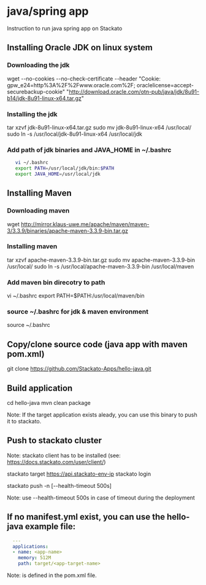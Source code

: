 # java/spring app
Instruction to run java spring app on Stackato


## Installing Oracle JDK on linux system

### Downloading the jdk

  wget --no-cookies --no-check-certificate --header "Cookie: gpw_e24=http%3A%2F%2Fwww.oracle.com%2F; oraclelicense=accept-securebackup-cookie" "http://download.oracle.com/otn-pub/java/jdk/8u91-b14/jdk-8u91-linux-x64.tar.gz"

### Installing the jdk

   tar xzvf jdk-8u91-linux-x64.tar.gz
   sudo mv jdk-8u91-linux-x64 /usr/local/
   sudo ln -s /usr/local/jdk-8u91-linux-x64 /usr/local/jdk

### Add path of jdk binaries and JAVA_HOME in  ~/.bashrc

```bash
   vi ~/.bashrc
   export PATH=/usr/local/jdk/bin:$PATH
   export JAVA_HOME=/usr/local/jdk
```

## Installing Maven
  
### Downloading maven

   wget http://mirror.klaus-uwe.me/apache/maven/maven-3/3.3.9/binaries/apache-maven-3.3.9-bin.tar.gz

### Installing maven

   tar xzvf apache-maven-3.3.9-bin.tar.gz
   sudo mv apache-maven-3.3.9-bin /usr/local/
   sudo ln -s /usr/local/apache-maven-3.3.9-bin /usr/local/maven

### Add maven bin direcotry to path

   vi ~/.bashrc
   export PATH=$PATH:/usr/local/maven/bin


### source ~/.bashrc for jdk & maven environment

   source ~/.bashrc
   

## Copy/clone source code (java app with maven pom.xml)

   git clone https://github.com/Stackato-Apps/hello-java.git

## Build application

   cd hello-java
   mvn clean package
   
   Note: If the target application exists aleady, you can use this binary to push it to stackato.

## Push to stackato cluster

   Note: stackato client has to be installed (see: https://docs.stackato.com/user/client/)
  
   stackato target https://api.stackato-env-ip
   stackato login <stackato-user>
   
   stackato push -n [--health-timeout 500s]

   Note: use --health-timeout 500s in case of timeout during the deployment

## If no manifest.yml exist, you can use the hello-java example file:

```yaml 
  ---
  applications: 
  - name: <app-name>
    memory: 512M
    path: target/<app-target-name> 

```

Note: <app-target-name> is defined in the pom.xml file.






  
